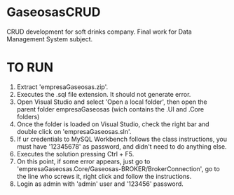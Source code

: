 # GaseosasCRUD
CRUD development for soft drinks company. Final work for Data Management System subject.

# TO RUN
1. Extract 'empresaGaseosas.zip'.
2. Executes the .sql file extension. It should not generate error.
3. Open Visual Studio and select 'Open a local folder', then open the parent folder empresaGaseosas (wich contains the .UI and .Core folders)
4. Once the folder is loaded on Visual Studio, check the right bar and double click on 'empresaGaseosas.sln'.
7. If ur credentials to MySQL Workbench follows the class instructions, you must have '12345678' as password, and didn't need to do anything else.
8. Executes the solution pressing Ctrl + F5.
9. On this point, if some error appears, just go to 'empresaGaseosas.Core/Gaseosas-BROKER/BrokerConnection', go to the line who screws it, right click and follow the instructions.
10. Login as admin with 'admin' user and '123456' password.
